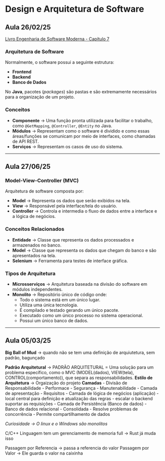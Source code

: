 # Design e Arquitetura de Software

## Aula 26/02/25
[Livro Engenharia de Software Moderna - Capítulo 7](https://engsoftmoderna.info/cap7.html)

### Arquitetura de Software
Normalmente, o software possui a seguinte estrutura:
- **Frontend**
- **Backend**
- **Banco de Dados**

No **Java**, pacotes (*packages*) são pastas e são extremamente necessários para a organização de um projeto.

### Conceitos
- **Componente** → Uma função pronta utilizada para facilitar o trabalho, como `@GetMapping`, `@Controller`, `@Entity` no Java.
- **Módulos** → Representam como o software é dividido e como essas áreas/funções se comunicam por meio de interfaces, como chamadas de API REST.
- **Serviços** → Representam os casos de uso do sistema.

---

## Aula 27/06/25

### Model-View-Controller (MVC)
Arquitetura de software composta por:
- **Model** → Representa os dados que serão exibidos na tela.
- **View** → Responsável pela interface/tela do usuário.
- **Controller** → Controla e intermedia o fluxo de dados entre a interface e a lógica de negócios.

### Conceitos Relacionados
- **Entidade** → Classe que representa os dados processados e armazenados no banco.
- **Model** → Classe que representa os dados que chegam do banco e são apresentados na tela.
- **Selenium** → Ferramenta para testes de interface gráfica.

### Tipos de Arquitetura
- **Microsserviços** → Arquitetura baseada na divisão do software em módulos independentes.
- **Monolito** → Repositório único de código onde:
  - Todo o sistema está em um único lugar.
  - Utiliza uma única tecnologia.
  - É compilado e testado gerando um único pacote.
  - Executado como um único processo no sistema operacional.
  - Possui um único banco de dados.

---

## Aula 05/03/25

**Big Ball of Mud** → quando não se tem uma definição de arquiutetura, sem padrão, bagunçado

**Padrão Arquitetural** → PADRÃO ARQUITETURAL = Uma solução para um problema específico, como o MVC (MODEL(dados), VIEW(tela), CONTROL(comportamento)), que separa as responsabilidades.
**Estilo de Arquitetura** → Orgaização do projeto
  **Camadas**
    - Divisão de Responsabilidade
    - Performace
    - Segurança
    - Manutenabilidade
    - Camada de apresentação
      - Requisitos
    - Camada de lógica de negócios (aplicação)
      - local central para definição e atualização das regras
      - escalar o backend suportar as requisições
    - Camada de Persistência (Banco de dados)
      - Banco de dados relacional - Consolidada
      - Resolve problemas de concorrência
      - Permite compartilhamento de dados

*Curiosidade → O linux e o Windows são monolitos*

C/C++ Linguagem tem um gerenciamento de memoria full -> Rust já muda isso

Passagem por Referencia -> passa a referencia do valor
Passagem por Valor -> Ele guarda o valor na caixinha 
